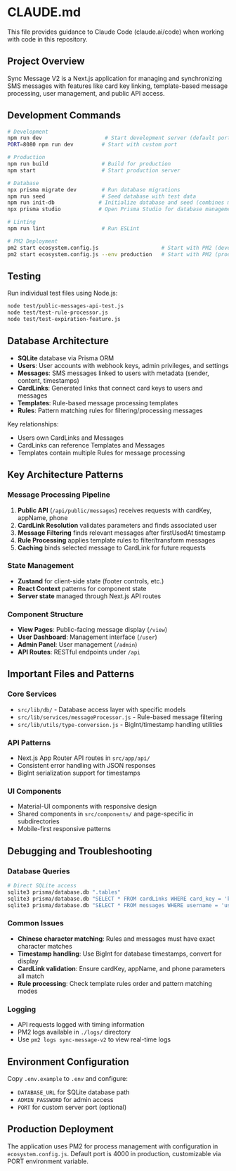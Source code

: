 # CLAUDE.md

This file provides guidance to Claude Code (claude.ai/code) when working with code in this repository.

## Project Overview

Sync Message V2 is a Next.js application for managing and synchronizing SMS messages with features like card key linking, template-based message processing, user management, and public API access.

## Development Commands

```bash
# Development
npm run dev                    # Start development server (default port 3000)
PORT=8080 npm run dev         # Start with custom port

# Production
npm run build                 # Build for production
npm start                     # Start production server

# Database
npx prisma migrate dev        # Run database migrations
npm run seed                  # Seed database with test data
npm run init-db              # Initialize database and seed (combines migrate + seed)
npx prisma studio            # Open Prisma Studio for database management

# Linting
npm run lint                  # Run ESLint

# PM2 Deployment
pm2 start ecosystem.config.js                    # Start with PM2 (development)
pm2 start ecosystem.config.js --env production   # Start with PM2 (production)
```

## Testing

Run individual test files using Node.js:
```bash
node test/public-messages-api-test.js
node test/test-rule-processor.js
node test/test-expiration-feature.js
```

## Database Architecture

- **SQLite** database via Prisma ORM
- **Users**: User accounts with webhook keys, admin privileges, and settings
- **Messages**: SMS messages linked to users with metadata (sender, content, timestamps)
- **CardLinks**: Generated links that connect card keys to users and messages
- **Templates**: Rule-based message processing templates
- **Rules**: Pattern matching rules for filtering/processing messages

Key relationships:
- Users own CardLinks and Messages
- CardLinks can reference Templates and Messages
- Templates contain multiple Rules for message processing

## Key Architecture Patterns

### Message Processing Pipeline
1. **Public API** (`/api/public/messages`) receives requests with cardKey, appName, phone
2. **CardLink Resolution** validates parameters and finds associated user
3. **Message Filtering** finds relevant messages after firstUsedAt timestamp
4. **Rule Processing** applies template rules to filter/transform messages
5. **Caching** binds selected message to CardLink for future requests

### State Management
- **Zustand** for client-side state (footer controls, etc.)
- **React Context** patterns for component state
- **Server state** managed through Next.js API routes

### Component Structure
- **View Pages**: Public-facing message display (`/view`)
- **User Dashboard**: Management interface (`/user`)
- **Admin Panel**: User management (`/admin`)
- **API Routes**: RESTful endpoints under `/api`

## Important Files and Patterns

### Core Services
- `src/lib/db/` - Database access layer with specific models
- `src/lib/services/messageProcessor.js` - Rule-based message filtering
- `src/lib/utils/type-conversion.js` - BigInt/timestamp handling utilities

### API Patterns
- Next.js App Router API routes in `src/app/api/`
- Consistent error handling with JSON responses
- BigInt serialization support for timestamps

### UI Components
- Material-UI components with responsive design
- Shared components in `src/components/` and page-specific in subdirectories
- Mobile-first responsive patterns

## Debugging and Troubleshooting

### Database Queries
```bash
# Direct SQLite access
sqlite3 prisma/database.db ".tables"
sqlite3 prisma/database.db "SELECT * FROM cardLinks WHERE card_key = 'key';"
sqlite3 prisma/database.db "SELECT * FROM messages WHERE username = 'user';"
```

### Common Issues
- **Chinese character matching**: Rules and messages must have exact character matches
- **Timestamp handling**: Use BigInt for database timestamps, convert for display
- **CardLink validation**: Ensure cardKey, appName, and phone parameters all match
- **Rule processing**: Check template rules order and pattern matching modes

### Logging
- API requests logged with timing information
- PM2 logs available in `./logs/` directory
- Use `pm2 logs sync-message-v2` to view real-time logs

## Environment Configuration

Copy `.env.example` to `.env` and configure:
- `DATABASE_URL` for SQLite database path
- `ADMIN_PASSWORD` for admin access
- `PORT` for custom server port (optional)

## Production Deployment

The application uses PM2 for process management with configuration in `ecosystem.config.js`. Default port is 4000 in production, customizable via PORT environment variable.
